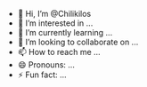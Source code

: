 - 👋 Hi, I’m @Chilikilos
- 👀 I’m interested in ...
- 🌱 I’m currently learning ...
- 💞️ I’m looking to collaborate on ...
- 📫 How to reach me ...
- 😄 Pronouns: ...
- ⚡ Fun fact: ...

<!---
Chilikilos/Chilikilos is a ✨ special ✨ repository because its `README.md` (this file) appears on your GitHub profile.
You can click the Preview link to take a look at your changes.
--->
